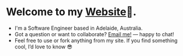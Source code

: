 # Welcome to my [Website](https://aninda-portfolio.web.app/)🔗. 
- I'm a Software Engineer based in Adelaide, Australia.
- Got a question or want to collaborate? [Email me!](mailto:aninda400@gmail.com) — happy to chat!
- Feel free to use or fork anything from my site. If you find something cool, I’d love to know 😎
